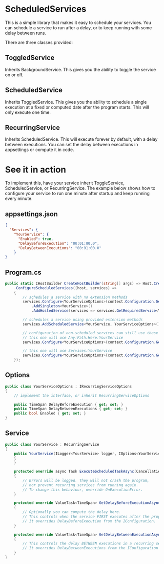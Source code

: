 # ScheduledServices
This is a simple library that makes it easy to schedule your services.
You can schedule a service to run after a delay, or to keep running with some delay between runs.

There are three classes provided:
## ToggledService
Inherits BackgroundService. This gives you the ability to toggle the service on or off.

## ScheduledService
Inherits ToggledService. This gives you the ability to schedule a single execution at a fixed or computed date after the program starts. This will only execute one time.

## RecurringService
Inherits ScheduledService. This will execute forever by default, with a delay between executions. You can set the delay between executions in appsettings or compute it in code.

# See it in action
To implement this, have your service inherit ToggleService, ScheduledService, or RecurringService.
The example below shows how to configure your service to run one minute after startup and keep running every minute.

## appsettings.json
```json
{
  "Services": {
    "YourService": {
      "Enabled": true,
      "DelayBeforeExecution": "00:01:00.0",
      "DelayBetweenExecutions": "00:01:00.0"
    }
}
```

## Program.cs
```cs
public static IHostBuilder CreateHostBuilder(string[] args) => Host.CreateDefaultBuilder(args)
    .ConfigureScheduledServices((host, services) =>
    {
        // schedules a service with no extension methods
        services.Configure<YourServiceOptions>(context.Configuration.GetRequiredSection($"Services:{typeof(YourService).Name}"));
            .AddSingleton<YourService>()
            .AddHostedService(services => services.GetRequiredService<YourService>());

        // schedules a service using provided extension methods
        services.AddScheduledService<YourService, YourServiceOptions>().AddHostedSingleton<YourService>();

        // configuration of non-scheduled services can still use these extension methods
        // this one will use Any:Path:Here:YourService
        services.Configure<YourServiceOptions>(context.Configuration.GetCustomSection<YourService>("Any:Path:Here:"));

        // this one will use Services:YourService
        services.Configure<YourServiceOptions>(context.Configuration.GetServicesSection<YourService>());
    });
```

## Options
```cs
public class YourServiceOptions : IRecurringServiceOptions
{
    // implement the interface, or inherit RecurringServiceOptions

    public TimeSpan DelayBeforeExecution { get; set; }
    public TimeSpan DelayBetweenExecutions { get; set; }
    public bool Enabled { get; set; }
}
```

## Service
```cs
public class YourService : RecurringService
{
    public YourService(ILogger<YourService> logger, IOptions<YourServiceOptions> options) : base(logger, options)
    {
    }

    protected override async Task ExecuteScheduledTaskAsync(CancellationToken cancellationToken)
    {
        // Errors will be logged. They will not crash the program, 
        // nor prevent recurring services from running again.
        // To change this behaviour, override OnExecutionError.
    }

    protected override ValueTask<TimeSpan> GetDelayBeforeExecutionAsync(CancellationToken cancellationToken)
    {
        // Optionally you can compute the delay here.
        // This controls when the service FIRST executes after the program starts.
        // It overrides DelayBeforeExecution from the IConfiguration.
    }

    protected override ValueTask<TimeSpan> GetDelayBetweenExecutionAsync(CancellationToken cancellationToken)
    {
        // This controls the delay BETWEEN executions in a recurring service.
        // It overrides DelayBetweenExecutions from the IConfiguration
    }
}
```
